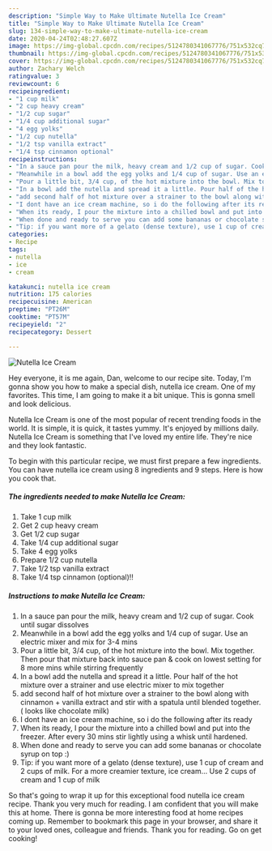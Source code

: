 ```yaml
---
description: "Simple Way to Make Ultimate Nutella Ice Cream"
title: "Simple Way to Make Ultimate Nutella Ice Cream"
slug: 134-simple-way-to-make-ultimate-nutella-ice-cream
date: 2020-04-24T02:48:27.607Z
image: https://img-global.cpcdn.com/recipes/5124780341067776/751x532cq70/nutella-ice-cream-recipe-main-photo.jpg
thumbnail: https://img-global.cpcdn.com/recipes/5124780341067776/751x532cq70/nutella-ice-cream-recipe-main-photo.jpg
cover: https://img-global.cpcdn.com/recipes/5124780341067776/751x532cq70/nutella-ice-cream-recipe-main-photo.jpg
author: Zachary Welch
ratingvalue: 3
reviewcount: 6
recipeingredient:
- "1 cup milk"
- "2 cup heavy cream"
- "1/2 cup sugar"
- "1/4 cup additional sugar"
- "4 egg yolks"
- "1/2 cup nutella"
- "1/2 tsp vanilla extract"
- "1/4 tsp cinnamon optional"
recipeinstructions:
- "In a sauce pan pour the milk, heavy cream and 1/2 cup of sugar. Cook until sugar dissolves"
- "Meanwhile in a bowl add the egg yolks and 1/4 cup of sugar. Use an electric mixer and mix for 3-4 mins"
- "Pour a little bit, 3/4 cup, of the hot mixture into the bowl. Mix together. Then pour that mixture back into sauce pan &amp; cook on lowest setting for 8 more mins while stirring frequently"
- "In a bowl add the nutella and spread it a little. Pour half of the hot mixture over a strainer and use electric mixer to mix together"
- "add second half of hot mixture over a strainer to the bowl along with  cinnamon + vanilla extract and stir with a spatula until blended together. ( looks like chocolate milk)"
- "I dont have an ice cream machine, so i do the following after its ready"
- "When its ready, I pour the mixture into a chilled bowl and put into the freezer. After every 30 mins stir lightly using a whisk until hardened."
- "When done and ready to serve you can add some bananas or chocolate syrup on top :)"
- "Tip: if you want more of a gelato (dense texture), use 1 cup of cream and 2 cups of milk. For a more creamier texture, ice cream... Use 2 cups of cream and 1 cup of milk"
categories:
- Recipe
tags:
- nutella
- ice
- cream

katakunci: nutella ice cream 
nutrition: 175 calories
recipecuisine: American
preptime: "PT26M"
cooktime: "PT57M"
recipeyield: "2"
recipecategory: Dessert

---
```



![Nutella Ice Cream](https://img-global.cpcdn.com/recipes/5124780341067776/751x532cq70/nutella-ice-cream-recipe-main-photo.jpg)

Hey everyone, it is me again, Dan, welcome to our recipe site. Today, I'm gonna show you how to make a special dish, nutella ice cream. One of my favorites. This time, I am going to make it a bit unique. This is gonna smell and look delicious.



Nutella Ice Cream is one of the most popular of recent trending foods in the world. It is simple, it is quick, it tastes yummy. It's enjoyed by millions daily. Nutella Ice Cream is something that I've loved my entire life. They're nice and they look fantastic.


To begin with this particular recipe, we must first prepare a few ingredients. You can have nutella ice cream using 8 ingredients and 9 steps. Here is how you cook that.

##### The ingredients needed to make Nutella Ice Cream:

1. Take 1 cup milk
1. Get 2 cup heavy cream
1. Get 1/2 cup sugar
1. Take 1/4 cup additional sugar
1. Take 4 egg yolks
1. Prepare 1/2 cup nutella
1. Take 1/2 tsp vanilla extract
1. Take 1/4 tsp cinnamon (optional)!!




##### Instructions to make Nutella Ice Cream:

1. In a sauce pan pour the milk, heavy cream and 1/2 cup of sugar. Cook until sugar dissolves
1. Meanwhile in a bowl add the egg yolks and 1/4 cup of sugar. Use an electric mixer and mix for 3-4 mins
1. Pour a little bit, 3/4 cup, of the hot mixture into the bowl. Mix together. Then pour that mixture back into sauce pan &amp; cook on lowest setting for 8 more mins while stirring frequently
1. In a bowl add the nutella and spread it a little. Pour half of the hot mixture over a strainer and use electric mixer to mix together
1. add second half of hot mixture over a strainer to the bowl along with  cinnamon + vanilla extract and stir with a spatula until blended together. ( looks like chocolate milk)
1. I dont have an ice cream machine, so i do the following after its ready
1. When its ready, I pour the mixture into a chilled bowl and put into the freezer. After every 30 mins stir lightly using a whisk until hardened.
1. When done and ready to serve you can add some bananas or chocolate syrup on top :)
1. Tip: if you want more of a gelato (dense texture), use 1 cup of cream and 2 cups of milk. For a more creamier texture, ice cream... Use 2 cups of cream and 1 cup of milk




So that's going to wrap it up for this exceptional food nutella ice cream recipe. Thank you very much for reading. I am confident that you will make this at home. There is gonna be more interesting food at home recipes coming up. Remember to bookmark this page in your browser, and share it to your loved ones, colleague and friends. Thank you for reading. Go on get cooking!

